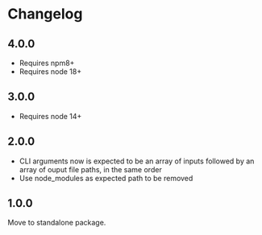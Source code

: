 # Changelog

## 4.0.0

* Requires npm8+
* Requires node 18+

## 3.0.0

* Requires node 14+

## 2.0.0

* CLI arguments now is expected to be an array of inputs followed by an array of ouput file paths, in the same order
* Use node_modules as expected path to be removed

## 1.0.0

Move to standalone package.
